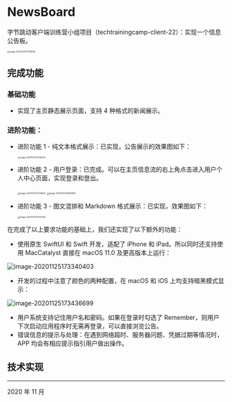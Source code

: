 # NewsBoard
字节跳动客户端训练营小组项目（techtrainingcamp-client-22）：实现一个信息公告板。

<img src="https://billc.oss-cn-shanghai.aliyuncs.com/img/2020-11-25-C82eAb.png" alt="image-20201125170756548" style="zoom:33%;" />

## 完成功能
### 基础功能

- 实现了主页静态展示页面，支持 4 种格式的新闻展示。

### 进阶功能：

- 进阶功能 1 - 纯文本格式展示：已实现，公告展示的效果图如下：

  <img src="https://billc.oss-cn-shanghai.aliyuncs.com/img/2020-11-25-LESnW8.png" alt="image-20201125171046325" style="zoom:33%;" />

- 进阶功能 2 - 用户登录：已完成。可以在主页信息流的右上角点击进入用户个人中心页面，实现登录和登出。

  <img src="https://billc.oss-cn-shanghai.aliyuncs.com/img/2020-11-25-rAe0xV.png" alt="image-20201125171229842" style="zoom:33%;" />

  <img src="https://billc.oss-cn-shanghai.aliyuncs.com/img/2020-11-25-of7sk1.png" alt="image-20201125170840806" style="zoom:33%;" />

- 进阶功能 3 - 图文混排和 Markdown 格式展示：已实现，效果图如下：

  <img src="https://billc.oss-cn-shanghai.aliyuncs.com/img/2020-11-25-sBwwKO.png" alt="image-20201125171344330" style="zoom:33%;" />

在完成了以上要求功能的基础上，我们还实现了以下额外的功能：

- 使用原生 SwiftUI 和 Swift 开发，适配了 iPhone 和 iPad。所以同时还支持使用 MacCatalyst 直接在 macOS 11.0 及更高版本上运行：

![image-20201125173340403](https://billc.oss-cn-shanghai.aliyuncs.com/img/2020-11-25-ClORKn.png)

- 开发的过程中注意了颜色的两种配置，在 macOS 和 iOS 上均支持暗黑模式显示：

![image-20201125173436699](https://billc.oss-cn-shanghai.aliyuncs.com/img/2020-11-25-PDr9E2.png)

- 用户系统支持记住用户名和密码。如果在登录时勾选了 Remember，则用户下次启动应用程序时无需再登录，可以直接浏览公告。
- 错误信息的提示与处理：在遇到网络超时、服务器问题、凭据过期等情况时，APP 均会有相应提示指引用户做出操作。

## 技术实现



---

2020 年 11 月
